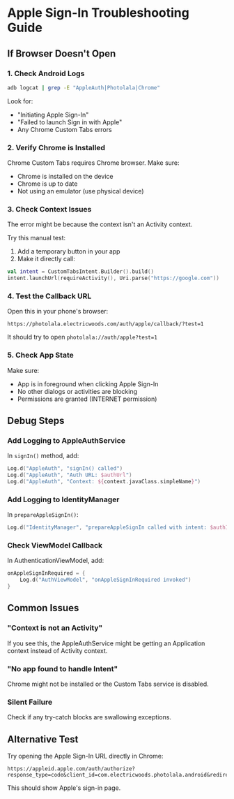 # Apple Sign-In Troubleshooting Guide

## If Browser Doesn't Open

### 1. Check Android Logs
```bash
adb logcat | grep -E "AppleAuth|Photolala|Chrome"
```

Look for:
- "Initiating Apple Sign-In"
- "Failed to launch Sign in with Apple"
- Any Chrome Custom Tabs errors

### 2. Verify Chrome is Installed
Chrome Custom Tabs requires Chrome browser. Make sure:
- Chrome is installed on the device
- Chrome is up to date
- Not using an emulator (use physical device)

### 3. Check Context Issues
The error might be because the context isn't an Activity context. 

Try this manual test:
1. Add a temporary button in your app
2. Make it directly call:
```kotlin
val intent = CustomTabsIntent.Builder().build()
intent.launchUrl(requireActivity(), Uri.parse("https://google.com"))
```

### 4. Test the Callback URL
Open this in your phone's browser:
```
https://photolala.electricwoods.com/auth/apple/callback/?test=1
```

It should try to open `photolala://auth/apple?test=1`

### 5. Check App State
Make sure:
- App is in foreground when clicking Apple Sign-In
- No other dialogs or activities are blocking
- Permissions are granted (INTERNET permission)

## Debug Steps

### Add Logging to AppleAuthService
In `signIn()` method, add:
```kotlin
Log.d("AppleAuth", "signIn() called")
Log.d("AppleAuth", "Auth URL: $authUrl")
Log.d("AppleAuth", "Context: ${context.javaClass.simpleName}")
```

### Add Logging to IdentityManager
In `prepareAppleSignIn()`:
```kotlin
Log.d("IdentityManager", "prepareAppleSignIn called with intent: $authIntent")
```

### Check ViewModel Callback
In AuthenticationViewModel, add:
```kotlin
onAppleSignInRequired = {
    Log.d("AuthViewModel", "onAppleSignInRequired invoked")
}
```

## Common Issues

### "Context is not an Activity"
If you see this, the AppleAuthService might be getting an Application context instead of Activity context.

### "No app found to handle Intent"
Chrome might not be installed or the Custom Tabs service is disabled.

### Silent Failure
Check if any try-catch blocks are swallowing exceptions.

## Alternative Test

Try opening the Apple Sign-In URL directly in Chrome:
```
https://appleid.apple.com/auth/authorize?response_type=code&client_id=com.electricwoods.photolala.android&redirect_uri=https://photolala.electricwoods.com/auth/apple/callback&scope=email%20name&response_mode=form_post
```

This should show Apple's sign-in page.